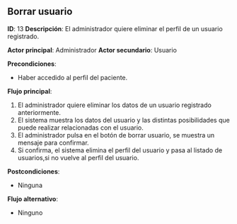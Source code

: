 ## Borrar usuario
**ID**: 13
**Descripción**: El administrador quiere eliminar el perfil de un usuario registrado.

**Actor principal**: Administrador
**Actor secundario**: Usuario

**Precondiciones**:
* Haber accedido al perfil del paciente.

**Flujo principal**:
1. El administrador quiere eliminar los datos de un usuario registrado anteriormente.
1. El sistema muestra los datos del usuario y las distintas posibilidades que puede realizar relacionadas con el usuario.
1. El administrador pulsa en el botón de borrar usuario, se muestra un mensaje para confirmar.
1. Si confirma, el sistema elimina el perfil del usuario y pasa al listado de usuarios,si no vuelve al perfil del usuario.

**Postcondiciones**: 
* Ninguna

**Flujo alternativo**:
* Ninguno
